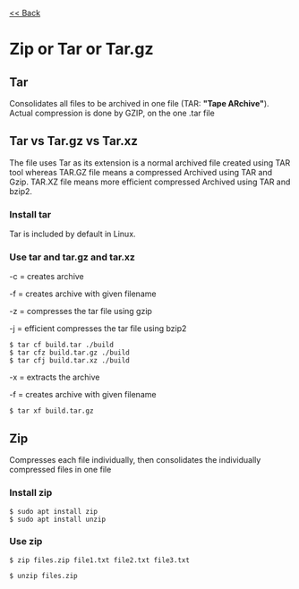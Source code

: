 [<< Back](README.md)

# Zip or Tar or Tar.gz

## Tar
Consolidates all files to be archived in one file (TAR: **"Tape ARchive"**). Actual compression is done by GZIP, on the one .tar file

## Tar vs Tar.gz vs Tar.xz
The file uses Tar as its extension is a normal archived file created using TAR tool whereas TAR.GZ file means a compressed Archived using TAR and Gzip. TAR.XZ file means more efficient compressed Archived using TAR and bzip2.

### Install tar
Tar is included by default in Linux.

### Use tar and tar.gz and tar.xz
-c = creates archive

-f = creates archive with given filename

-z = compresses the tar file using gzip

-j = efficient compresses the tar file using bzip2

```
$ tar cf build.tar ./build
$ tar cfz build.tar.gz ./build
$ tar cfj build.tar.xz ./build
```
-x = extracts the archive

-f = creates archive with given filename
```
$ tar xf build.tar.gz
```

## Zip
Compresses each file individually, then consolidates the individually compressed files in one file

### Install zip
```
$ sudo apt install zip
$ sudo apt install unzip
```
### Use zip
```
$ zip files.zip file1.txt file2.txt file3.txt
```
```
$ unzip files.zip 
```
